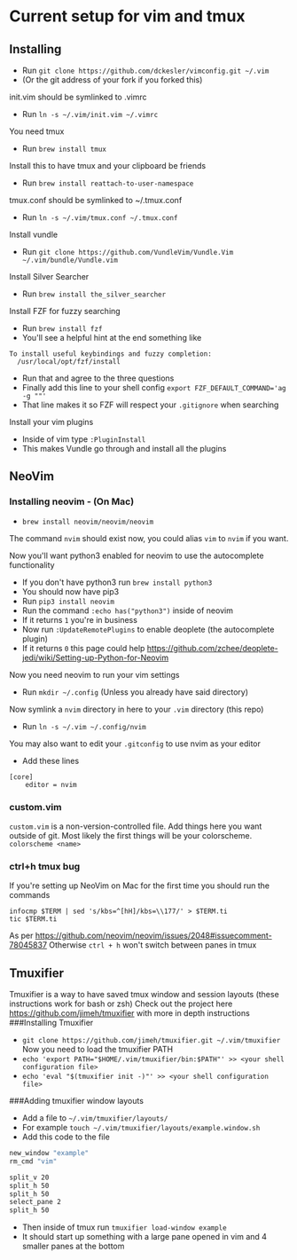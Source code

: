 # Current setup for vim and tmux

## Installing
- Run `git clone https://github.com/dckesler/vimconfig.git ~/.vim`
- (Or the git address of your fork if you forked this)

init.vim should be symlinked to .vimrc
- Run `ln -s ~/.vim/init.vim ~/.vimrc`

You need tmux
- Run `brew install tmux`

Install this to have tmux and your clipboard be friends
- Run `brew install reattach-to-user-namespace`

tmux.conf should be symlinked to ~/.tmux.conf
- Run `ln -s ~/.vim/tmux.conf ~/.tmux.conf`

Install vundle
- Run `git clone https://github.com/VundleVim/Vundle.Vim ~/.vim/bundle/Vundle.vim`

Install Silver Searcher
- Run `brew install the_silver_searcher`

Install FZF for fuzzy searching
- Run `brew install fzf`
- You'll see a helpful hint at the end something like
```
To install useful keybindings and fuzzy completion:
  /usr/local/opt/fzf/install
```
- Run that and agree to the three questions
- Finally add this line to your shell config
`export FZF_DEFAULT_COMMAND='ag -g ""'`
- That line makes it so FZF will respect your `.gitignore` when searching

Install your vim plugins
- Inside of vim type `:PluginInstall`
- This makes Vundle go through and install all the plugins

## NeoVim
### Installing neovim - (On Mac)
- `brew install neovim/neovim/neovim`

The command `nvim` should exist now, you could alias `vim` to `nvim` if you want.

Now you'll want python3 enabled for neovim to use the autocomplete functionality
- If you don't have python3 run `brew install python3`
- You should now have pip3
- Run `pip3 install neovim`
- Run the command `:echo has("python3")` inside of neovim
- If it returns `1` you're in business
- Now run `:UpdateRemotePlugins` to enable deoplete (the autocomplete plugin)
- If it returns `0` this page could help https://github.com/zchee/deoplete-jedi/wiki/Setting-up-Python-for-Neovim

Now you need neovim to run your vim settings
- Run `mkdir ~/.config` (Unless you already have said directory)

Now symlink a `nvim` directory in here to your `.vim` directory (this repo)
- Run `ln -s ~/.vim ~/.config/nvim`

You may also want to edit your `.gitconfig` to use nvim as your editor
- Add these lines
```
[core]
	editor = nvim
```

### custom.vim
`custom.vim` is a non-version-controlled file. Add things here you want outside of git.
Most likely the first things will be your colorscheme.
`colorscheme <name>`

### ctrl+h tmux bug
If you're setting up NeoVim on Mac for the first time you should run the commands
```
infocmp $TERM | sed 's/kbs=^[hH]/kbs=\\177/' > $TERM.ti
tic $TERM.ti
```
As per https://github.com/neovim/neovim/issues/2048#issuecomment-78045837
Otherwise `ctrl + h` won't switch between panes in tmux

## Tmuxifier
Tmuxifier is a way to have saved tmux window and session layouts (these instructions work for bash or zsh)
Check out the project here https://github.com/jimeh/tmuxifier with more in depth instructions
###Installing Tmuxifier
- `git clone https://github.com/jimeh/tmuxifier.git ~/.vim/tmuxifier`
Now you need to load the tmuxifier PATH
- `echo 'export PATH="$HOME/.vim/tmuxifier/bin:$PATH"' >> <your shell configuration file>`
- `echo 'eval "$(tmuxifier init -)"' >> <your shell configuration file>`

###Adding tmuxifier window layouts
- Add a file to `~/.vim/tmuxifier/layouts/`
- For example `touch ~/.vim/tmuxifier/layouts/example.window.sh`
- Add this code to the file
```bash
new_window "example"
rm_cmd "vim"

split_v 20
split_h 50
split_h 50
select_pane 2
split_h 50
```
- Then inside of tmux run `tmuxifier load-window example`
- It should start up something with a large pane opened in vim and 4 smaller panes at the bottom
